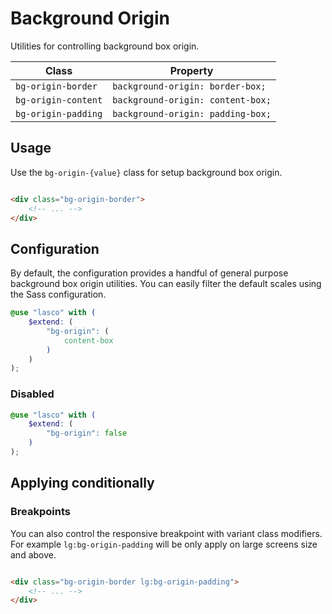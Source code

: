 # Background Origin

Utilities for controlling background box origin.

| Class               | Property                          |
|---------------------|-----------------------------------|
| `bg-origin-border`  | `background-origin: border-box;`  |
| `bg-origin-content` | `background-origin: content-box;` |
| `bg-origin-padding` | `background-origin: padding-box;` |  

## Usage

Use the `bg-origin-{value}` class for setup background box origin.

```html

<div class="bg-origin-border">
    <!-- ... -->
</div>
```

## Configuration

By default, the configuration provides a handful of general purpose background box origin utilities. You can easily
filter the default scales using the Sass configuration.

```scss
@use "lasco" with (
    $extend: (
        "bg-origin": (
            content-box
        )
    )
);
```

### Disabled

```scss
@use "lasco" with (
    $extend: (
        "bg-origin": false
    )
);
```

## Applying conditionally

### Breakpoints

You can also control the responsive breakpoint with variant class modifiers. For example `lg:bg-origin-padding` will be
only apply on large screens size and above.

```html

<div class="bg-origin-border lg:bg-origin-padding">
    <!-- ... -->
</div>
```
